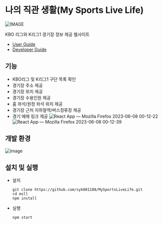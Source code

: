 # 나의 직관 생활(My Sports Live Life)
<picture>
  <source media="(prefers-color-scheme: dark)" srcset="https://github.com/syk001108/MySportsLiveLife/assets/57708995/e5a93c59-bb22-4700-a36a-678ccbd08389">
  <source media="(prefers-color-scheme: light)" srcset="https://github.com/syk001108/MySportsLiveLife/assets/57708995/411045cf-2e19-4676-9815-95aa5a038b21">
  <img alt="IMAGE" src="http://LIGHT_IMAGE_URL.png">
</picture>

KBO 리그와 K리그1 경기장 정보 제공 웹사이트
- [User Guide](https://github.com/syk001108/MySportsLiveLife)
- [Developer Guide](https://github.com/syk001108/MySportsLiveLife)
## 기능
-	KBO리그 및 K리그1 구단 목록 확인
-	경기장 주소 제공
-	경기장 위치 제공
-	경기장 수용인원 제공
-	홈 좌석/원정 좌석 위치 제공
-	경기장 근처 지하철역/버스정류장 제공 
-	경기 예매 링크 제공
![React App — Mozilla Firefox 2023-06-08 00-12-22](https://github.com/syk001108/MySportsLiveLife/assets/57708995/b4f9d6d2-c17b-466f-8831-11eaa95b109d)
![React App — Mozilla Firefox 2023-06-08 00-12-39](https://github.com/syk001108/MySportsLiveLife/assets/57708995/3f3a9ab2-3015-497c-aed0-60f2a3911817)
## 개발 환경
  ![image](https://github.com/syk001108/MySportsLiveLife/assets/57708995/92667689-ee69-4a45-8254-6444d6b43283)
## 설치 및 실행
- 설치
  ```
  git clone https://github.com/syk001108/MySportsLiveLife.git
  cd msll
  npm install
  ```
- 실행
  ```
  npm start
  ```
